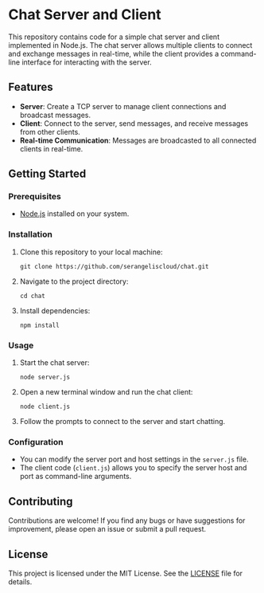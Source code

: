 
# Chat Server and Client

This repository contains code for a simple chat server and client implemented in Node.js. The chat server allows multiple clients to connect and exchange messages in real-time, while the client provides a command-line interface for interacting with the server.

## Features

- **Server**: Create a TCP server to manage client connections and broadcast messages.
- **Client**: Connect to the server, send messages, and receive messages from other clients.
- **Real-time Communication**: Messages are broadcasted to all connected clients in real-time.

## Getting Started

### Prerequisites

- [Node.js](https://nodejs.org/) installed on your system.

### Installation

1. Clone this repository to your local machine:

   ```
   git clone https://github.com/serangeliscloud/chat.git
   ```

2. Navigate to the project directory:

   ```
   cd chat
   ```

3. Install dependencies:

   ```
   npm install
   ```

### Usage

1. Start the chat server:

   ```
   node server.js
   ```

2. Open a new terminal window and run the chat client:

   ```
   node client.js
   ```

3. Follow the prompts to connect to the server and start chatting.

### Configuration

- You can modify the server port and host settings in the `server.js` file.
- The client code (`client.js`) allows you to specify the server host and port as command-line arguments.

## Contributing

Contributions are welcome! If you find any bugs or have suggestions for improvement, please open an issue or submit a pull request.

## License

This project is licensed under the MIT License. See the [LICENSE](LICENSE) file for details.
